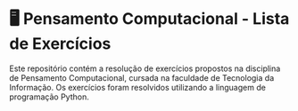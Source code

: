 # 🖥️ Pensamento Computacional - Lista de Exercícios

Este repositório contém a resolução de exercícios propostos na disciplina de Pensamento Computacional, cursada na faculdade de Tecnologia da Informação. Os exercícios foram resolvidos utilizando a linguagem de programação Python.
